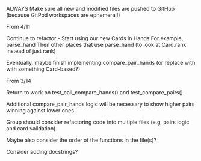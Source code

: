 ALWAYS Make sure all new and modified files are pushed to GitHub
(because GitPod workspaces are ephemeral!)

From 4/11

Continue to refactor - Start using our new Cards in Hands
    For example, parse_hand
    Then other places that use parse_hand (to look at Card.rank instead of just rank)

Eventually, maybe finish implementing compare_pair_hands (or replace with with something Card-based?)


From 3/14

Return to work on test_call_compare_hands() and test_compare_pairs(). 

Additional compare_pair_hands logic will be necessary to show higher pairs winning against lower ones. 

Group should consider refactoring code into multiple files (e.g, pairs logic and card validation).

Maybe also consider the order of the functions in the file(s)?

Consider adding docstrings? 